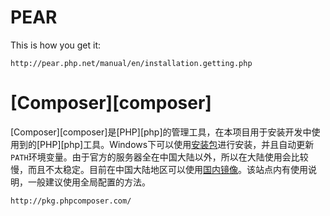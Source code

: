 # PEAR
This is how you get it:
```text
http://pear.php.net/manual/en/installation.getting.php
```

# [Composer][composer]
[Composer][composer]是[PHP][php]的管理工具，在本项目用于安装开发中使用到的[PHP][php]工具。Windows下可以使用[安装包](https://getcomposer.org/Composer-Setup.exe "Windows安装包")进行安装，并且自动更新`PATH`环境变量。由于官方的服务器全在中国大陆以外，所以在大陆使用会比较慢，而且不太稳定。目前在中国大陆地区可以使用[国内镜像](http://pkg.phpcomposer.com/)。该站点内有使用说明，一般建议使用全局配置的方法。
```text
http://pkg.phpcomposer.com/
```

